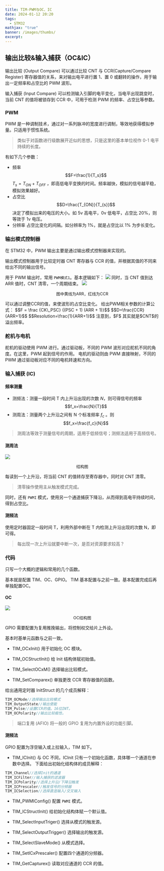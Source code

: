 ```yaml
---
title: TIM-PWM与OC、IC
date: 2024-01-12 20:20
tags:
  - STM32
mathjax: "true"
banner: /images/thumbs/
excerpt:
---
```


## 输出比较&输入捕获（OC&IC）

输出比较 (Output Compare) 可以通过比较 CNT 与 CCR(Capture/Compare Register) 寄存器值的关系，来对输出电平进行置 1、置 0 或翻转的操作，用于输出一定频率和占空比的 PWM 波形。

输入捕获 (Input Compare) 可以检测输入引脚的电平变化，当电平出现跳变时，当前 CNT 的值将被锁存到 CCR 中，可用于检测 PWM 的频率、占空比等参数。

### PWM

PWM 是一种调制技术，通过对一系列脉冲的宽度进行调制，等效地获得模拟参量。只适用于惯性系统。

> 类似于对函数进行级数展开近似的思想，只是这里的基本单位视作 0-1 电平持续的长度。

有如下几个参数：
- 频率
$$F=\frac{1}{T_s}$$
$T_s = T_{ON}+T_{OFF}$ ，即高低电平变换的时间。频率越快，模拟的信号越平稳，模拟效果越好。
- 占空比
$$D=\frac{T_{ON}}{T_{s}}$$
决定了模拟出来的电压的大小。如 5v 高电平，0v 低电平，占空比 20%，则等效于 1v 电压。
- 分辨率
占空比变化的间隔。如分辨率为 1%，就是占空比以 1% 为步长变化。

### 输出模式控制器

在 STM32 中，PWM 输出主要是通过输出模式控制器来实现的。

输出模式控制器用于比较定时器 CNT 寄存器与 CCR 的值，并根据其值的不同来给出不同的输出信号。

用于 PWM 输出时，常用 `PWM模式1`。基本逻辑如下：
![](TIM_PWM_img_1.png)
同时，当 CNT 值到达 ARR 值时，CNT 清零，一个周期结束。
![](TIM_PWM_img_2.png)
<p style="font-size: 13px" align = "center">图中黄线为ARR，红线为CCR</p>
可以通过调整CCR的值，来使波形的占空比变化。
给出PWM相关参数的计算公式：
$$F = \frac {CK\_PSC} {(PSC + 1) (ARR + 1)}$$
$$D=\frac{CCR}{ARR+1}$$
$$Resolution=\frac{1}{ARR+1}$$
注意到，$F$ 其实就是$CNT$的溢出频率。

### 舵机与电机

舵机的驱动使用 PWM 进行。通过驱动板，不同的 PWM 波形对应舵机不同的角度。在这里，PWM 起到信号的作用。
电机的驱动则由 PWM 直接映射，不同的 PWM 通过驱动板对应不同的电机转速和方向。

### 输入捕获 (IC)

#### 频率测量

- 测频法：测量一段时间 T 内上升沿出现的次数 $N$，则可得信号的频率 $$f_x=\frac{N}{T}$$
- 测周法：测量两个上升沿之间有 N 个标准频率 $f_c$ 。则
$$f_x=\frac{f_c}{N}$$

> 测周法等效于测量信号的周期，适用于低频信号；测频法适用于高频信号。

#### 测周法

![](TIM_PWM_img_3.png)
<p style="font-size: 13px" align = "center">结构图</p>
每读到一个上升沿，将当前 CNT 的值转存至寄存器中，同时对 CNT 清零。

> 清零操作使用主从触发模式完成。

同时，还有 `PWMI` 模式，使用另一个通道捕获下降沿，从而得到高电平持续时间，得到占空比。

#### 测频法

使用定时器固定一段时间 T，利用外部中断在 T 内检测上升沿出现的次数 N，即可得。

> 每出现一次上升沿就要中断一次，是否对资源要求较高？

### 代码

只写一个大概的逻辑和常用的几个函数。

基本就是配置 TIM、OC、GPIO。
TIM 基本配置与之前一致。基本配置完成后再单独配置OC。

#### OC

![](TIM_PWM_img_4.png)
<p style="font-size: 13px" align = "center">OC结构图</p>
GPIO 需要配置为复用推挽输出，将控制权交给片上外设。

基本时基单元函数与之前一致。

- TIM_OCxInit()
	用于初始化 OC 模块。

- TIM_OCStructInit()
	给 Init 结构体赋初始值。

- TIM_SelectOCxM()
	选择输出比较模式。

- TIM_SetComparex()
	单独更改 CCR 寄存器值的函数。

给出通用定时器 InitStruct 的几个成员解释：

```C
TIM_OCMode//选择输出比较模式
TIM_OutputState//输出使能
TIM_Pulse//设置CCR的值。16位INT。
TIM_OCPolarity//输出比较极性。
```

> 端口复用 (AFIO)
> 将一般的 GPIO 复用为内置外设的功能引脚。

#### 测频法

GPIO 配置为浮空输入或上拉输入，TIM 如下。

- TIM_ICInit()
	与 OC 不同，ICInit 只有一个初始化函数，具体哪一个通道在参数中选择。
	下面给出初始化结构体的成员解释：

```C
TIM_Channel//选择Init的通道
TIM_ICFilter//输入捕获的滤波器
TIM_ICPolarity//选择上升沿/下降沿触发
TIM_ICPrescaler//触发信号的分频器
TIM_ICSelection//选择直连输入/交叉输入
```

- TIM_PWMIConfig()
	配置 `PWMI` 模式。

- TIM_ICStructInit()
	给初始化结构体赋一个默认值。

- TIM_SelectInputTriger()
	选择从模式的触发源。

- TIM_SelectOutputTrigger()
	选择输出的触发源。

- TIM_SelectSlaveMode()
	从模式选择。

- TIM_SetICxPrescaler()
	配置四个通道的分频器。

- TIM_GetCapturex()
	读取对应通道的 CCR 的值。
